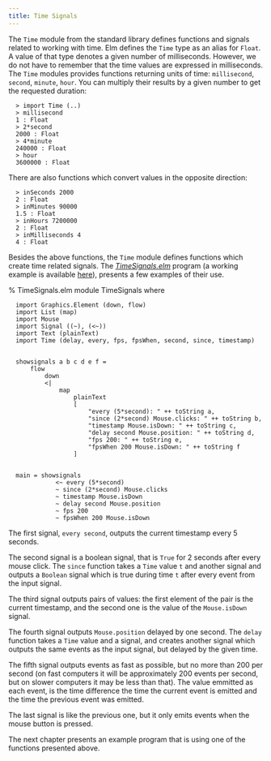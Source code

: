 ```yaml
---
title: Time Signals
---
```


The `Time` module from the standard library defines functions and
signals related to working with time.  Elm defines the `Time` type as
an alias for `Float`. A value of that type denotes a given number of
milliseconds. However, we do not have to remember that the time values
are expressed in milliseconds. The `Time` modules provides functions
returning units of time: `millisecond`, `second`, `minute`,
`hour`. You can multiply their results by a given number to get the
requested duration:

      > import Time (..)
      > millisecond
      1 : Float
      > 2*second
      2000 : Float
      > 4*minute
      240000 : Float
      > hour
      3600000 : Float

There are also functions which convert values in the opposite direction:

      > inSeconds 2000
      2 : Float
      > inMinutes 90000
      1.5 : Float
      > inHours 7200000
      2 : Float
      > inMilliseconds 4
      4 : Float

Besides the above functions, the `Time` module defines functions which
create time related signals. The *[TimeSignals.elm](TimeSignals.elm)*
program (a working example is available [here](TimeSignals.html)),
presents a few examples of their use.

% TimeSignals.elm
      module TimeSignals where


      import Graphics.Element (down, flow)
      import List (map)
      import Mouse
      import Signal ((~), (<~))
      import Text (plainText)
      import Time (delay, every, fps, fpsWhen, second, since, timestamp)


      showsignals a b c d e f =
          flow
              down
              <|
                  map
                      plainText
                      [
                          "every (5*second): " ++ toString a,
                          "since (2*second) Mouse.clicks: " ++ toString b,
                          "timestamp Mouse.isDown: " ++ toString c,
                          "delay second Mouse.position: " ++ toString d,
                          "fps 200: " ++ toString e,
                          "fpsWhen 200 Mouse.isDown: " ++ toString f
                      ]


      main = showsignals
                 <~ every (5*second)
                 ~ since (2*second) Mouse.clicks
                 ~ timestamp Mouse.isDown
                 ~ delay second Mouse.position
                 ~ fps 200
                 ~ fpsWhen 200 Mouse.isDown

The first signal, `every second`, outputs the current timestamp every
5 seconds.

The second signal is a boolean signal, that is `True` for 2 seconds
after every mouse click. The `since` function takes a `Time` value `t`
and another signal and outputs a `Boolean` signal which is true during
time `t` after every event from the input signal.

The third signal outputs pairs of values: the first element of the
pair is the current timestamp, and the second one is the value of the
`Mouse.isDown` signal.

The fourth signal outputs `Mouse.position` delayed by one second. The
`delay` function takes a `Time` value and a signal, and creates
another signal which outputs the same events as the input signal, but
delayed by the given time.

The fifth signal outputs events as fast as possible, but no more than
200 per second (on fast computers it will be approximately 200 events
per second, but on slower computers it may be less than that). The
value emmitted as each event, is the time difference the time the
current event is emitted and the time the previous event was emitted.

The last signal is like the previous one, but it only emits events
when the mouse button is pressed.

The next chapter presents an example
program that is using one of the functions presented above.
